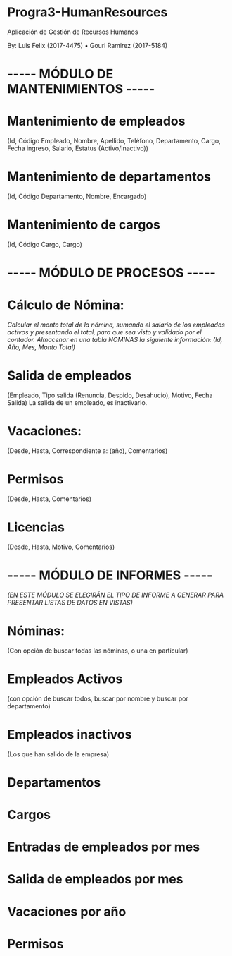 # Progra3-HumanResources
Aplicación de Gestión de Recursos Humanos

By: Luis Felix (2017-4475) • Gouri Ramirez (2017-5184)

# ----- MÓDULO DE MANTENIMIENTOS -----
# Mantenimiento de empleados
(Id, Código Empleado, Nombre, Apellido, Teléfono, Departamento, Cargo, Fecha ingreso, Salario, Estatus (Activo/Inactivo))


# Mantenimiento de departamentos
(Id, Código Departamento, Nombre, Encargado)


# Mantenimiento de cargos
(Id, Código Cargo, Cargo)


# ----- MÓDULO DE PROCESOS -----
# Cálculo de Nómina:
*Calcular el monto total de la nómina, sumando el salario de los empleados activos y presentando el total, para que sea visto y validado por el contador. Almacenar en una tabla NOMINAS la siguiente información:
(Id, Año, Mes, Monto Total)*


# Salida de empleados
(Empleado, Tipo salida (Renuncia, Despido, Desahucio), Motivo, Fecha Salida) La salida de un empleado, es inactivarlo.


# Vacaciones:
(Desde, Hasta, Correspondiente a: (año), Comentarios)


# Permisos
(Desde, Hasta, Comentarios)


# Licencias
(Desde, Hasta, Motivo, Comentarios)


# ----- MÓDULO DE INFORMES -----
*(EN ESTE MÓDULO SE ELEGIRÁN EL TIPO DE INFORME A GENERAR PARA PRESENTAR LISTAS DE DATOS EN VISTAS)*


# Nóminas:
 (Con opción de buscar todas las nóminas, o una en particular)


# Empleados Activos
 (con opción de buscar todos, buscar por nombre y buscar por departamento)
 
# Empleados inactivos
 (Los que han salido de la empresa)

# Departamentos
# Cargos
# Entradas de empleados por mes
# Salida de empleados por mes
# Vacaciones por año
# Permisos
